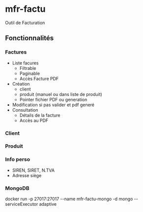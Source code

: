 # mfr-factu

Outil de Facturation

## Fonctionnalités

### Factures
* Liste facures
  - Filtrable
  - Paginable
  - Accès Facture PDF
* Création 
  - client
  - produit (manuel ou dans liste de produit)
  - Pointer fichier PDF ou generation
* Modification si pas valider et pdf generé
* Consultation
  - Détails de la facture
  - Accès au PDF

### Client

### Produit

### Info perso
* SIREN, SIRET, N.TVA
* Adresse siège


### MongoDB
docker run -p 27017:27017 --name mfr-factu-mongo -d mongo --serviceExecutor adaptive